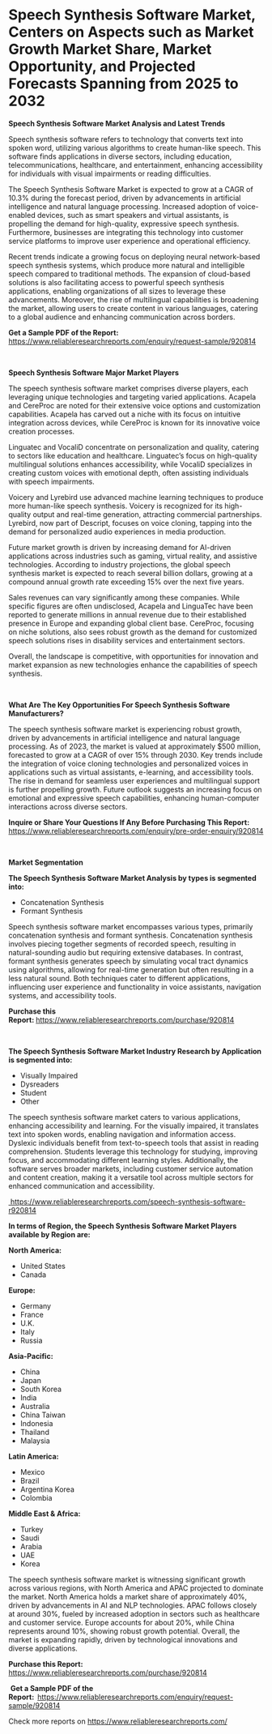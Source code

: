 <p><h1>Speech Synthesis Software Market, Centers on Aspects such as Market Growth Market Share, Market Opportunity, and Projected Forecasts Spanning from 2025 to 2032</h1></p><p><strong>Speech Synthesis Software Market Analysis and Latest Trends</strong></p>
<p><p>Speech synthesis software refers to technology that converts text into spoken word, utilizing various algorithms to create human-like speech. This software finds applications in diverse sectors, including education, telecommunications, healthcare, and entertainment, enhancing accessibility for individuals with visual impairments or reading difficulties.</p><p>The Speech Synthesis Software Market is expected to grow at a CAGR of 10.3% during the forecast period, driven by advancements in artificial intelligence and natural language processing. Increased adoption of voice-enabled devices, such as smart speakers and virtual assistants, is propelling the demand for high-quality, expressive speech synthesis. Furthermore, businesses are integrating this technology into customer service platforms to improve user experience and operational efficiency.</p><p>Recent trends indicate a growing focus on deploying neural network-based speech synthesis systems, which produce more natural and intelligible speech compared to traditional methods. The expansion of cloud-based solutions is also facilitating access to powerful speech synthesis applications, enabling organizations of all sizes to leverage these advancements. Moreover, the rise of multilingual capabilities is broadening the market, allowing users to create content in various languages, catering to a global audience and enhancing communication across borders.</p></p>
<p><strong>Get a Sample PDF of the Report:&nbsp;</strong> <a href="https://www.reliableresearchreports.com/enquiry/request-sample/920814?utm_campaign=3012&utm_medium=2&utm_source=Github&utm_content=ia&utm_term=06032025&utm_id=speech-synthesis-software">https://www.reliableresearchreports.com/enquiry/request-sample/920814</a></p>
<p>&nbsp;</p>
<p><strong>Speech Synthesis Software Major Market Players</strong></p>
<p><p>The speech synthesis software market comprises diverse players, each leveraging unique technologies and targeting varied applications. Acapela and CereProc are noted for their extensive voice options and customization capabilities. Acapela has carved out a niche with its focus on intuitive integration across devices, while CereProc is known for its innovative voice creation processes.</p><p>Linguatec and VocaliD concentrate on personalization and quality, catering to sectors like education and healthcare. Linguatec’s focus on high-quality multilingual solutions enhances accessibility, while VocaliD specializes in creating custom voices with emotional depth, often assisting individuals with speech impairments.</p><p>Voicery and Lyrebird use advanced machine learning techniques to produce more human-like speech synthesis. Voicery is recognized for its high-quality output and real-time generation, attracting commercial partnerships. Lyrebird, now part of Descript, focuses on voice cloning, tapping into the demand for personalized audio experiences in media production.</p><p>Future market growth is driven by increasing demand for AI-driven applications across industries such as gaming, virtual reality, and assistive technologies. According to industry projections, the global speech synthesis market is expected to reach several billion dollars, growing at a compound annual growth rate exceeding 15% over the next five years.</p><p>Sales revenues can vary significantly among these companies. While specific figures are often undisclosed, Acapela and LinguaTec have been reported to generate millions in annual revenue due to their established presence in Europe and expanding global client base. CereProc, focusing on niche solutions, also sees robust growth as the demand for customized speech solutions rises in disability services and entertainment sectors.  </p><p>Overall, the landscape is competitive, with opportunities for innovation and market expansion as new technologies enhance the capabilities of speech synthesis.</p></p>
<p>&nbsp;</p>
<p><strong>What Are The Key Opportunities For Speech Synthesis Software Manufacturers?</strong></p>
<p><p>The speech synthesis software market is experiencing robust growth, driven by advancements in artificial intelligence and natural language processing. As of 2023, the market is valued at approximately $500 million, forecasted to grow at a CAGR of over 15% through 2030. Key trends include the integration of voice cloning technologies and personalized voices in applications such as virtual assistants, e-learning, and accessibility tools. The rise in demand for seamless user experiences and multilingual support is further propelling growth. Future outlook suggests an increasing focus on emotional and expressive speech capabilities, enhancing human-computer interactions across diverse sectors.</p></p>
<p><strong>Inquire or Share Your Questions If Any Before Purchasing This Report:</strong> <a href="https://www.reliableresearchreports.com/enquiry/pre-order-enquiry/920814?utm_campaign=3012&utm_medium=2&utm_source=Github&utm_content=ia&utm_term=06032025&utm_id=speech-synthesis-software">https://www.reliableresearchreports.com/enquiry/pre-order-enquiry/920814</a></p>
<p>&nbsp;</p>
<p><strong>Market Segmentation</strong></p>
<p><strong>The Speech Synthesis Software Market Analysis by types is segmented into:</strong></p>
<p><ul><li>Concatenation Synthesis</li><li>Formant Synthesis</li></ul></p>
<p><p>Speech synthesis software market encompasses various types, primarily concatenation synthesis and formant synthesis. Concatenation synthesis involves piecing together segments of recorded speech, resulting in natural-sounding audio but requiring extensive databases. In contrast, formant synthesis generates speech by simulating vocal tract dynamics using algorithms, allowing for real-time generation but often resulting in a less natural sound. Both techniques cater to different applications, influencing user experience and functionality in voice assistants, navigation systems, and accessibility tools.</p></p>
<p><strong>Purchase this Report:&nbsp;</strong><a href="https://www.reliableresearchreports.com/purchase/920814?utm_campaign=3012&utm_medium=2&utm_source=Github&utm_content=ia&utm_term=06032025&utm_id=speech-synthesis-software">https://www.reliableresearchreports.com/purchase/920814</a></p>
<p>&nbsp;</p>
<p><strong>The Speech Synthesis Software Market Industry Research by Application is segmented into:</strong></p>
<p><ul><li>Visually Impaired</li><li>Dysreaders</li><li>Student</li><li>Other</li></ul></p>
<p><p>The speech synthesis software market caters to various applications, enhancing accessibility and learning. For the visually impaired, it translates text into spoken words, enabling navigation and information access. Dyslexic individuals benefit from text-to-speech tools that assist in reading comprehension. Students leverage this technology for studying, improving focus, and accommodating different learning styles. Additionally, the software serves broader markets, including customer service automation and content creation, making it a versatile tool across multiple sectors for enhanced communication and accessibility.</p></p>
<p><a href="https://www.reliableresearchreports.com/speech-synthesis-software-r920814?utm_campaign=3012&utm_medium=2&utm_source=Github&utm_content=ia&utm_term=06032025&utm_id=speech-synthesis-software">&nbsp;https://www.reliableresearchreports.com/speech-synthesis-software-r920814</a></p>
<p><strong>In terms of Region, the Speech Synthesis Software Market Players available by Region are:</strong></p>
<p>
    <p> <strong> North America: </strong>
        <ul>
            <li>United States</li>
            <li>Canada</li>
        </ul>
        </p> 
    <p> <strong> Europe: </strong>
        <ul>
            <li>Germany</li>
            <li>France</li>
            <li>U.K.</li>
            <li>Italy</li>
            <li>Russia</li>
        </ul>
        </p> 
    <p> <strong> Asia-Pacific: </strong>
        <ul>
            <li>China</li>
            <li>Japan</li>
            <li>South Korea</li>
            <li>India</li>
            <li>Australia</li>
            <li>China Taiwan</li>
            <li>Indonesia</li>
            <li>Thailand</li>
            <li>Malaysia</li>
        </ul>
        </p> 
    <p> <strong> Latin America: </strong>
        <ul>
            <li>Mexico</li>
            <li>Brazil</li>
            <li>Argentina Korea</li>
            <li>Colombia</li>
        </ul>
        </p> 
    <p> <strong> Middle East & Africa: </strong>
        <ul>
            <li>Turkey</li>
            <li>Saudi</li>
            <li>Arabia</li>
            <li>UAE</li>
            <li>Korea</li>
        </ul>
    </p>
    </p>
<p><p>The speech synthesis software market is witnessing significant growth across various regions, with North America and APAC projected to dominate the market. North America holds a market share of approximately 40%, driven by advancements in AI and NLP technologies. APAC follows closely at around 30%, fueled by increased adoption in sectors such as healthcare and customer service. Europe accounts for about 20%, while China represents around 10%, showing robust growth potential. Overall, the market is expanding rapidly, driven by technological innovations and diverse applications.</p></p>
<p><strong>Purchase this Report: </strong><a href="https://www.reliableresearchreports.com/purchase/920814?utm_campaign=3012&utm_medium=2&utm_source=Github&utm_content=ia&utm_term=06032025&utm_id=speech-synthesis-software">https://www.reliableresearchreports.com/purchase/920814</a></p>
<p>&nbsp;<strong>Get a Sample PDF of the Report:&nbsp;&nbsp;</strong><a href="https://www.reliableresearchreports.com/enquiry/request-sample/920814?utm_campaign=3012&utm_medium=2&utm_source=Github&utm_content=ia&utm_term=06032025&utm_id=speech-synthesis-software">https://www.reliableresearchreports.com/enquiry/request-sample/920814</a></p>
<p><strong></strong></p>
<p>Check more reports on <a href="https://www.reliableresearchreports.com/?utm_campaign=3012&utm_medium=2&utm_source=Github&utm_content=ia&utm_term=06032025&utm_id=speech-synthesis-software">https://www.reliableresearchreports.com/</a></p>